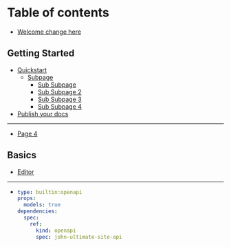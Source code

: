 # Table of contents

* [Welcome change here](README.md)

## Getting Started

* [Quickstart](getting-started/quickstart.md)
  * [Subpage](getting-started/quickstart/subpage/README.md)
    * [Sub Subpage](getting-started/quickstart/subpage/sub-subpage.md)
    * [Sub Subpage 2](getting-started/quickstart/subpage/sub-subpage-2.md)
    * [Sub Subpage 3](getting-started/quickstart/subpage/sub-subpage-3.md)
    * [Sub Subpage 4](getting-started/quickstart/subpage/sub-subpage-4.md)
* [Publish your docs](getting-started/publish-your-docs.md)

***

* [Page 4](page-4.md)

## Basics

* [Editor](basics/editor.md)

***

* ```yaml
  type: builtin:openapi
  props:
    models: true
  dependencies:
    spec:
      ref:
        kind: openapi
        spec: john-ultimate-site-api
  ```
